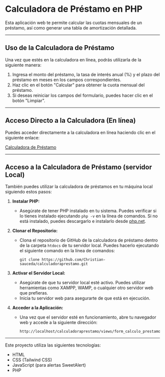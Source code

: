 # Calculadora de Préstamo en PHP

Esta aplicación web te permite calcular las cuotas mensuales de un préstamo, así como generar una tabla de amortización detallada.

----------------------------------------------------------------------

## Uso de la Calculadora de Préstamo 

Una vez que estés en la calculadora en línea, podrás utilizarla de la siguiente manera:

1. Ingresa el monto del préstamo, la tasa de interés anual (%) y el plazo del préstamo en meses en los campos correspondientes.
2. Haz clic en el botón "Calcular" para obtener la cuota mensual del préstamo.
3. Si deseas reiniciar los campos del formulario, puedes hacer clic en el botón "Limpiar".

----------------------------------------------------------------------

## Acceso Directo a la Calculadora (En línea)

Puedes acceder directamente a la calculadora en línea haciendo clic en el siguiente enlace:

[Calculadora de Préstamo](https://gymnorhinal-collars.000webhostapp.com/)

----------------------------------------------------------------------

## Acceso a la Calculadora de Préstamo (servidor Local)

También puedes utilizar la calculadora de préstamos en tu máquina local siguiendo estos pasos:

1. **Instalar PHP:**
   - Asegúrate de tener PHP instalado en tu sistema. Puedes verificar si lo tienes instalado ejecutando `php -v` en la línea de comandos. Si no está instalado, puedes descargarlo e instalarlo desde [php.net](https://www.php.net/downloads).

2. **Clonar el Repositorio:**
   - Clona el repositorio de GitHub de la calculadora de préstamo dentro de la carpeta `htdocs` de tu servidor local. Puedes hacerlo ejecutando el siguiente comando en la línea de comandos:
     ```
     git clone https://github.com/Christian-sauceda/calculadoraprestamo.git
     ```

3. **Activar el Servidor Local:**
   - Asegúrate de que tu servidor local esté activo. Puedes utilizar herramientas como XAMPP, WAMP, o cualquier otro servidor web que prefieras.
   - Inicia tu servidor web para asegurarte de que está en ejecución.

4. **Acceder a la Aplicación:**
   - Una vez que el servidor esté en funcionamiento, abre tu navegador web y accede a la siguiente dirección:
     ```
     http://localhost/calculadoraprestamo/views/form_calculo_prestamo.php
     ```

----------------------------------------------------------------------

Este proyecto utiliza las siguientes tecnologías:

- HTML
- CSS (Tailwind CSS)
- JavaScript (para alertas SweetAlert)
- PHP
